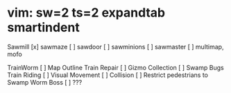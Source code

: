 # vim: sw=2 ts=2 expandtab smartindent

Sawmill
  [x] sawmaze
  [ ] sawdoor
  [ ] sawminions
  [ ] sawmaster
  [ ] multimap, mofo

TrainWorm
  [ ] Map Outline
  Train Repair
    [ ] Gizmo Collection
    [ ] Swamp Bugs
  Train Riding
    [ ] Visual Movement
    [ ] Collision
    [ ] Restrict pedestrians to Swamp
  Worm Boss
    [ ] ???
